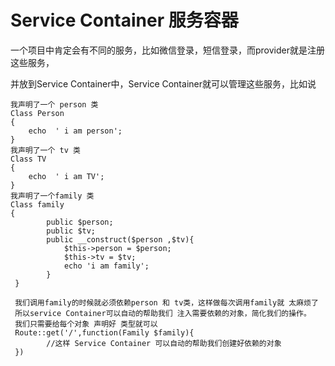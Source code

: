 # Service Container 服务容器

一个项目中肯定会有不同的服务，比如微信登录，短信登录，而provider就是注册这些服务，

并放到Service Container中，Service Container就可以管理这些服务，比如说

```
我声明了一个 person 类
Class Person
{
	echo  ' i am person';
}
我声明了一个 tv 类
Class TV
{
	echo  ' i am TV';
}
我声明了一个family 类
Class family
{
        public $person;
        public $tv;
        public __construct($person ,$tv){
            $this->person = $person;
            $this->tv = $tv;
            echo 'i am family';
		}
 }
 
 我们调用family的时候就必须依赖person 和 tv类，这样做每次调用family就 太麻烦了
 所以service Container可以自动的帮助我们 注入需要依赖的对象，简化我们的操作。
 我们只需要给每个对象 声明好 类型就可以 
 Route::get('/',function(Family $family){
 		//这样 Service Container 可以自动的帮助我们创建好依赖的对象
 })
```

